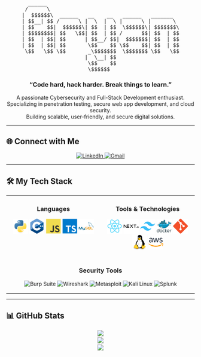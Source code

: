 <div align="center">

<pre align="center">
  ______                                          
 /      \                                         
|  $$$$$$\  ______   __    __   ______   _______  
| $$__| $$ /      \ |  \  |  \ |      \ |       \ 
| $$    $$|  $$$$$$\| $$  | $$  \$$$$$$\| $$$$$$$\
| $$$$$$$$| $$   \$$| $$  | $$ /      $$| $$  | $$
| $$  | $$| $$      | $$__/ $$|  $$$$$$$| $$  | $$
| $$  | $$| $$       \$$    $$ \$$    $$| $$  | $$
 \$$   \$$ \$$       _\$$$$$$$  \$$$$$$$ \$$   \$$
                    |  \__| $$                    
                     \$$    $$                    
                      \$$$$$$                       
</pre>

<h3 align="center">“Code hard, hack harder. Break things to learn.”</h3>


<!-- Short Bio -->
<p>
A passionate Cybersecurity and Full-Stack Development enthusiast. <br />
Specializing in penetration testing, secure web app development, and cloud security. <br/>
Building scalable, user-friendly, and secure digital solutions.
</p>

</div>

---

## 🌐 Connect with Me

<p align="center">
  <a href="https://www.linkedin.com/in/aryan-srivastava-35112a247/">
    <img src="https://img.shields.io/badge/LinkedIn-0A66C2?style=for-the-badge&logo=linkedin&logoColor=white" alt="LinkedIn"/>
  </a>
  <a href="mailto:aryan.srivastaval01203@gmail.com">
    <img src="https://img.shields.io/badge/Gmail-D14836?style=for-the-badge&logo=gmail&logoColor=white" alt="Gmail"/>
  </a>
</p>

---

## 🛠️ My Tech Stack

<table width="100%">
<tr>
<td width="50%" valign="top">
<h3 align="center">Languages</h3>
<p align="center">
  <img src="https://raw.githubusercontent.com/devicons/devicon/master/icons/python/python-original.svg" alt="Python" width="40" height="40"/>
  <img src="https://raw.githubusercontent.com/devicons/devicon/master/icons/cplusplus/cplusplus-original.svg" alt="C++" width="40" height="40"/>
  <img src="https://raw.githubusercontent.com/devicons/devicon/master/icons/javascript/javascript-original.svg" alt="JavaScript" width="40" height="40"/>
  <img src="https://raw.githubusercontent.com/devicons/devicon/master/icons/typescript/typescript-original.svg" alt="TypeScript" width="40" height="40"/>
  <img src="https://raw.githubusercontent.com/devicons/devicon/master/icons/mysql/mysql-original-wordmark.svg" alt="MySQL" width="40" height="40"/>
</p>
</td>
<td width="50%" valign="top">
<h3 align="center">Tools & Technologies</h3>
<p align="center">
  <img src="https://raw.githubusercontent.com/devicons/devicon/master/icons/react/react-original.svg" alt="React" width="40" height="40"/>
  <img src="https://raw.githubusercontent.com/devicons/devicon/master/icons/nextjs/nextjs-original-wordmark.svg" alt="Next.js" width="40" height="40"/>
  <img src="https://raw.githubusercontent.com/devicons/devicon/master/icons/tailwindcss/tailwindcss-plain.svg" alt="Tailwind CSS" width="40" height="40"/>
  <img src="https://raw.githubusercontent.com/devicons/devicon/master/icons/docker/docker-original-wordmark.svg" alt="Docker" width="40" height="40"/>
  <img src="https://raw.githubusercontent.com/devicons/devicon/master/icons/git/git-original.svg" alt="Git" width="40" height="40"/>
  <img src="https://raw.githubusercontent.com/devicons/devicon/master/icons/linux/linux-original.svg" alt="Linux" width="40" height="40"/>
  <img src="https://raw.githubusercontent.com/devicons/devicon/master/icons/amazonwebservices/amazonwebservices-original-wordmark.svg" alt="AWS" width="40" height="40"/>
</p>
</td>
</tr>
<tr>
<td colspan="2" valign="top">
<h3 align="center">Security Tools</h3>
<p align="center">
  <img src="https://upload.wikimedia.org/wikipedia/commons/thumb/5/5a/Burp_Suite_Logo.png/600px-Burp_Suite_Logo.png" alt="Burp Suite" width="40" height="40"/>
  <img src="https://www.wireshark.org/assets/images/wireshark-icon-48x48.png" alt="Wireshark" width="40" height="40"/>
  <img src="https://img.icons8.com/color/48/000000/metasploit.png" alt="Metasploit"/>
  <img src="https://img.icons8.com/color/48/000000/kali-linux.png" alt="Kali Linux"/>
  <img src="https://upload.wikimedia.org/wikipedia/commons/8/87/Splunk_logo.svg" alt="Splunk" width="80" height="25"/>
</p>
</td>
</tr>
</table>

---

## 📊 GitHub Stats

<p align="center">
  <img src="https://github-readme-stats.vercel.app/api?username=aryanxsrivastava&show_icons=true&theme=tokyonight" />
  <br/>
  <img src="https://github-readme-stats.vercel.app/api/top-langs/?username=aryanxsrivastava&layout=compact&theme=tokyonight" />
  <br/>
  <img src="https://github-readme-streak-stats.herokuapp.com?user=aryanxsrivastava&theme=tokyonight" />
</p>
